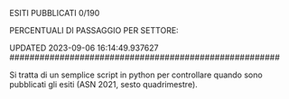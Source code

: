 ESITI PUBBLICATI 0/190 

PERCENTUALI DI PASSAGGIO PER SETTORE:

UPDATED 2023-09-06 16:14:49.937627
###################################################### 

Si tratta di un semplice script in python per controllare quando sono pubblicati gli esiti (ASN 2021, sesto quadrimestre).

